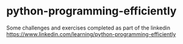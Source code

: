 # python-programming-efficiently
Some challenges and exercises completed as part of the linkedin https://www.linkedin.com/learning/python-programming-efficiently
